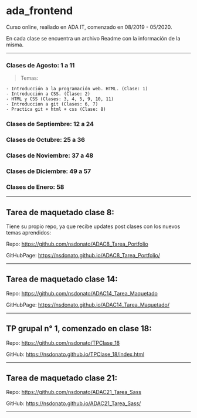 # ada_frontend

Curso online, realiado en ADA IT, comenzado en 08/2019 - 05/2020.

En cada clase se encuentra un archivo Readme con la información de la misma.

---

### Clases de Agosto: 1 a 11

> Temas:

    - Introducción a la programación web. HTML. (Clase: 1)
    - Introducción a CSS. (Clase: 2)
    - HTML y CSS (Clases: 3, 4, 5, 9, 10, 11)
    - Introduccion a git (Clases: 6, 7)
    - Practica git + html + css (Clase: 8)

### Clases de Septiembre: 12 a 24

### Clases de Octubre: 25 a 36

### Clases de Noviembre: 37 a 48

### Clases de Diciembre: 49 a 57

### Clases de Enero: 58

---

## Tarea de maquetado clase 8:

Tiene su propio repo, ya que recibe updates post clases con los nuevos temas aprendidos:

Repo: https://github.com/nsdonato/ADAC8_Tarea_Portfolio

GitHubPage: https://nsdonato.github.io/ADAC8_Tarea_Portfolio/

---

## Tarea de maquetado clase 14:

Repo: https://github.com/nsdonato/ADAC14_Tarea_Maquetado

GitHubPage: https://nsdonato.github.io/ADAC14_Tarea_Maquetado/

---

## TP grupal n° 1, comenzado en clase 18:

Repo: https://github.com/nsdonato/TPClase_18

GitHub: https://nsdonato.github.io/TPClase_18/index.html

---

## Tarea de maquetado clase 21:

Repo: https://github.com/nsdonato/ADAC21_Tarea_Sass

GitHub: https://nsdonato.github.io/ADAC21_Tarea_Sass/

---
